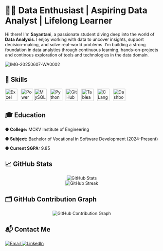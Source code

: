 # 👩‍💻 Data Enthusiast | Aspiring Data Analyst | Lifelong Learner

Hi there! I'm **Sayantani**, a passionate student diving deep into the world of **Data Analysis**. I enjoy working with data to uncover insights, support decision-making, and solve real-world problems. I'm building a strong foundation in data analytics through continuous learning, hands-on-projects and continous exploration of tools and technologies in the data domain. 


![IMG-20250607-WA0002](https://github.com/user-attachments/assets/77d675ae-65ad-4859-b455-b12303e71766)


## 🚀 Skills

<p align="left">
  <!-- Excel -->
  <img src="https://img.icons8.com/color/48/microsoft-excel-2019--v1.png" alt="Excel" width="40" height="40"/>
  &nbsp;

  <!-- Power BI -->
  <img src="https://img.icons8.com/color/48/power-bi.png" alt="Power BI" width="40" height="40"/>
  
  <!-- MySQL -->
  <img src="https://cdn.jsdelivr.net/gh/devicons/devicon/icons/mysql/mysql-original.svg" alt="MySQL" width="40" height="40"/>
  &nbsp;
  
  <!-- Python -->
  <img src="https://cdn.jsdelivr.net/gh/devicons/devicon/icons/python/python-original.svg" alt="Python" width="40" height="40"/>
  &nbsp;
  
  <!-- GitHub -->
  <img src="https://cdn.jsdelivr.net/gh/devicons/devicon/icons/github/github-original.svg" alt="GitHub" width="40" height="40"/>
  &nbsp;
  <!-- Tableau -->
  <img src="https://img.icons8.com/color/48/tableau-software.png" alt="Tableau" width="40" height="40"/>
  &nbsp;
  
 <!-- C Language -->
  <img src="https://cdn.jsdelivr.net/gh/devicons/devicon/icons/c/c-original.svg" alt="C Language" width="40" height="40"/>
  &nbsp;
  
  
  <!-- Dashboard -->
  <img src="https://img.icons8.com/ios-filled/50/000000/combo-chart.png" alt="Dashboard" width="40" height="40"/>
  
</p>


## 🎓 Education

**● College:** MCKV Institute of Engineering

**● Subject:** Bachelor of Vocational in Software Development (2024-Present)

**● Current SGPA:** 9.85


## 📈 GitHub Stats

<p align="center">
  <img src="https://github-readme-stats.vercel.app/api?username=Sayantanidalui&show_icons=true&theme=dark" alt="GitHub Stats" />
  <br/>
  <img src="https://github-readme-streak-stats.herokuapp.com/?user=Sayantanidalui&theme=dark" alt="GitHub Streak" />
</p>

## 🗂 GitHub Contribution Graph

<p align="center">
  <img src="https://github-readme-activity-graph.vercel.app/graph?username=Sayantanidalui&theme=github-dark" alt="GitHub Contribution Graph"/>
</p>

## 📬 Contact Me

<p align="left">
  <a href="mailto:sayantanidalui97@gmail.com">
    <img src="https://img.shields.io/badge/Email-D14836?style=for-the-badge&logo=gmail&logoColor=white" alt="Email"/>
  </a>
  
  <a href="https://www.linkedin.com/in/your-linkedin-username/" target="_blank">
    <img src="https://img.shields.io/badge/LinkedIn-0077B5?style=for-the-badge&logo=linkedin&logoColor=white" alt="LinkedIn"/>
  </a>
</p>

